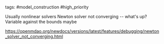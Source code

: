 tags: #model_construction #high_priority

Usually nonlinear solvers
Newton solver not converging -- what's up?
Variable against the bounds maybe


https://openmdao.org/newdocs/versions/latest/features/debugging/newton_solver_not_converging.html
